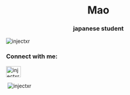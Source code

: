<h1 align="center">Mao</h1>
<h3 align="center">japanese student</h3>

<p align="left"> <img src="https://komarev.com/ghpvc/?username=injectxr&label=Profile%20views&color=0e75b6&style=flat" alt="injectxr" /> </p>

<h3 align="left">Connect with me:</h3>
<p align="left">
<a href="https://twitter.com/injectxr" target="blank"><img align="center" src="https://raw.githubusercontent.com/rahuldkjain/github-profile-readme-generator/master/src/images/icons/Social/twitter.svg" alt="injectxr" height="30" width="40" /></a>
</p>

<p>&nbsp;<img align="center" src="https://github-readme-stats.vercel.app/api?username=injectxr&show_icons=true&locale=en" alt="injectxr" /></p>
